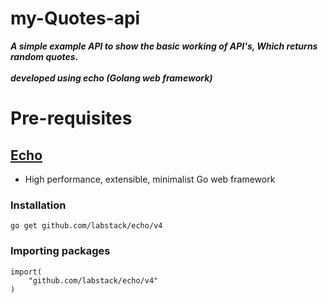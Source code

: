 # my-Quotes-api

***A simple example API to show the basic working of API's, Which returns random quotes. <br></br>
developed using echo (Golang web framework)***


# Pre-requisites
## [Echo](https://github.com/labstack/echo)
- High performance, extensible, minimalist Go web framework
### Installation
	go get github.com/labstack/echo/v4
### Importing packages 
	import(
		"github.com/labstack/echo/v4"
	)



